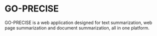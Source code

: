 # GO-PRECISE
GO-PRECISE is a web application designed for text summarization, web page summarization and document summarization, all in one platform.

